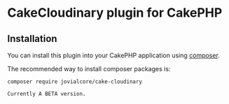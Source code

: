 # CakeCloudinary plugin for CakePHP

## Installation

You can install this plugin into your CakePHP application using [composer](https://getcomposer.org).

The recommended way to install composer packages is:

```
composer require jovialcore/cake-cloudinary

Currently A BETA version. 

```
